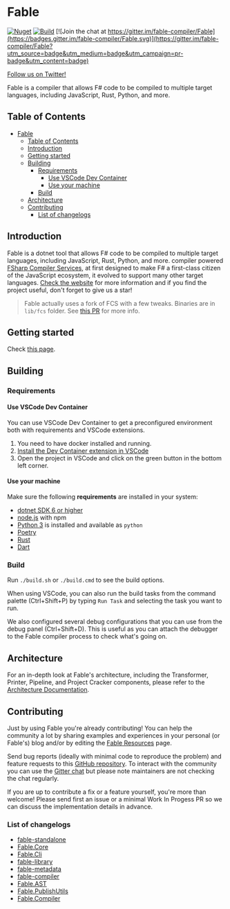 # Fable

[![Nuget](https://img.shields.io/nuget/v/Fable.svg?maxAge=0&colorB=brightgreen)](https://www.nuget.org/packages/Fable) [![Build](https://github.com/fable-compiler/Fable/actions/workflows/build.yml/badge.svg)](https://github.com/fable-compiler/Fable/actions/workflows/build.yml) [![Join the chat at https://gitter.im/fable-compiler/Fable](https://badges.gitter.im/fable-compiler/Fable.svg)](https://gitter.im/fable-compiler/Fable?utm_source=badge&utm_medium=badge&utm_campaign=pr-badge&utm_content=badge)

[Follow us on Twitter!](https://twitter.com/FableCompiler)

Fable is a compiler that allows F# code to be compiled to multiple target languages, including JavaScript, Rust, Python, and more.

## Table of Contents

- [Fable](#fable)
    - [Table of Contents](#table-of-contents)
    - [Introduction](#introduction)
    - [Getting started](#getting-started)
    - [Building](#building)
        - [Requirements](#requirements)
            - [Use VSCode Dev Container](#use-vscode-dev-container)
            - [Use your machine](#use-your-machine)
        - [Build](#build)
    - [Architecture](#architecture)
    - [Contributing](#contributing)
        - [List of changelogs](#list-of-changelogs)

## Introduction

Fable is a dotnet tool that allows F# code to be compiled to multiple target languages, including JavaScript, Rust, Python, and more. compiler powered [FSharp Compiler Services](https://fsharp.github.io/fsharp-compiler-docs/fcs/), at first designed to make F# a first-class citizen of the JavaScript ecosystem, it evolved to support many other target languages. [Check the website](http://fable.io) for more information and if you find the project useful, don't forget to give us a star!

> Fable actually uses a fork of FCS with a few tweaks. Binaries are in `lib/fcs` folder. See [this PR](https://github.com/ncave/fsharp/pull/2) for more info.

## Getting started

Check [this page](https://fable.io/docs/2-steps/setup.html).

## Building

### Requirements

#### Use VSCode Dev Container

You can use VSCode Dev Container to get a preconfigured environment both with requirements and VSCode extensions.

1. You need to have docker installed and running.
2. [Install the Dev Container extension in VSCode](vscode:extension/ms-vscode-remote.remote-containers)
3. Open the project in VSCode and click on the green button in the bottom left corner.

#### Use your machine

Make sure the following **requirements** are installed in your system:

- [dotnet SDK 6 or higher](https://dotnet.microsoft.com/download)
- [node.js](https://nodejs.org) with npm
- [Python 3](https://www.python.org/) is installed and available as `python`
- [Poetry](https://python-poetry.org/)
- [Rust](https://www.rust-lang.org/tools/install)
- [Dart](https://dart.dev/get-dart)

### Build

Run `./build.sh` or `./build.cmd` to see the build options.

When using VSCode, you can also run the build tasks from the command palette (Ctrl+Shift+P) by typing `Run Task` and selecting the task you want to run.

We also configured several debug configurations that you can use from the debug panel (Ctrl+Shift+D). This is useful as you can attach the debugger to the Fable compiler process to check what's going on.

## Architecture

For an in-depth look at Fable's architecture, including the Transformer, Printer, Pipeline, and Project Cracker components, please refer to the [Architecture Documentation](ARCHITECTURE.md).

## Contributing

Just by using Fable you're already contributing! You can help the community a lot by sharing examples and experiences in your personal (or Fable's) blog and/or by editing the [Fable Resources](https://fable.io/resources.html) page.

Send bug reports (ideally with minimal code to reproduce the problem) and feature requests to this [GitHub repository](https://github.com/fable-compiler/Fable/issues). To interact with the community you can use the [Gitter chat](https://gitter.im/fable-compiler/Fable) but please note maintainers are not checking the chat regularly.

If you are up to contribute a fix or a feature yourself, you're more than welcome! Please send first an issue or a minimal Work In Progess PR so we can discuss the implementation details in advance.

### List of changelogs

- [fable-standalone](src/fable-standalone/CHANGELOG.md)
- [Fable.Core](src/Fable.Core/CHANGELOG.md)
- [Fable.Cli](src/Fable.Cli/CHANGELOG.md)
- [fable-library](src/fable-library-ts/CHANGELOG.md)
- [fable-metadata](src/fable-metadata/CHANGELOG.md)
- [fable-compiler](src/fable-compiler-js/CHANGELOG.md)
- [Fable.AST](src/Fable.AST/CHANGELOG.md)
- [Fable.PublishUtils](src/Fable.PublishUtils/CHANGELOG.md)
- [Fable.Compiler](src/Fable.Compiler/CHANGELOG.md)
